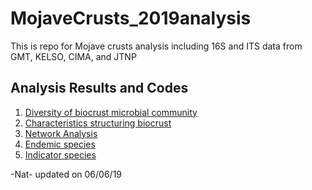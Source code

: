 # MojaveCrusts_2019analysis
This is repo for Mojave crusts analysis including 16S and ITS data from GMT, KELSO, CIMA, and JTNP

## Analysis Results and Codes
1. [Diversity of biocrust microbial community](BiocrustDiv/)
2. [Characteristics structuring biocrust](StructureChar/)
3. [Network Analysis](NetworkAnalysis/)
4. [Endemic species](EndemicSpecies/)
5. [Indicator species](Indicator_Species/)

-Nat- updated on 06/06/19
